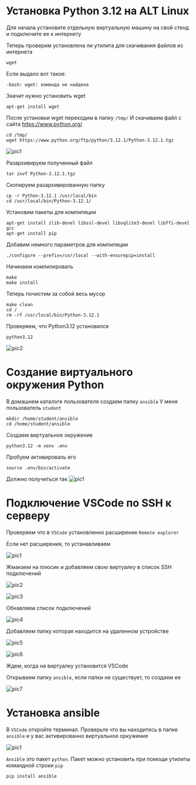 # Установка Python 3.12 на ALT Linux

Для начала установите отдельную виртуальную машину на свой стенд и подключите ее к интернету

Теперь проверим установлена ли утилита для скачивания файлов из интернета

```
wget
```

Если выдало вот такое:

```
-bash: wget: команда не найдена
```

Значит нужно установить wget

```
apt-get install wget
```

После установки wget переходим в папку `/tmp/`
И скачиваем файл с сайта https://www.python.org/

```
cd /tmp/
wget https://www.python.org/ftp/python/3.12.1/Python-3.12.1.tgz
```
![pic1](https://github.com/Danul1545/demo2024/assets/148867600/f576f598-ba1b-44a6-9cac-4bd94c2e01db)

Разархивируем полученный файл

```
tar zxvf Python-3.12.1.tgz
```

Скопируем разархивированную папку

```
cp -r Python-3.12.1 /usr/local/bin
cd /usr/local/bin/Python-3.12.1/
```

Установим пакеты для компиляции

```
apt-get install zlib-devel libssl-devel libsqlite3-devel libffi-devel gcc
apt-get install pip
```

Добавим немного параметров для компиляции

```
./configure --prefix=/usr/local --with-ensurepip=install
```

Начинаем компилировать

```
make
make install
```

Теперь почистим за собой весь мусор

```
make clean
cd /
rm -rf /usr/local/bin/Python-3.12.1
```

Проверяем, что Python3.12 установился

```
python3.12
```
![pic2](https://github.com/Danul1545/demo2024/assets/148867600/27d38833-f148-4435-ba4b-7e71f08d72b8)

# Создание виртуального окружения Python

В домашнем каталоге пользователя создаем папку `ansible`
У меня пользователь `student`

```
mkdir /home/student/ansible
cd /home/student/ansible
```

Создаем виртуальное окружение

```
python3.12 -m venv .env
```

Пробуем активироваль его

```
source .env/bin/activate
```

Должно получиться так
![pic1](https://github.com/Danul1545/demo2024/assets/148867600/7f7019d5-23a8-4129-a1d7-b0a128777937)

# Подключение VSCode по SSH к серверу

Проверяем что в `VSCode` установленно расширение `Remote explorer` 

Если нет расширения, то устанавливаем

![pic1](https://github.com/Danul1545/demo2024/assets/148867600/9051751a-3ace-431b-bcdb-1d5bc9649e9d)

Жмакаем на плюсик и добавляем свою виртуалку в список SSH подключений

![pic2](https://github.com/Danul1545/demo2024/assets/148867600/44255c6a-c990-43b7-a6c4-fd617dbd4843)

![pic3](https://github.com/Danul1545/demo2024/assets/148867600/5f6a4b80-d9b2-4396-9934-67a53826492c)

Обнавляем список подключений

![pic4](https://github.com/Danul1545/demo2024/assets/148867600/7cee86d9-4f5a-44d7-8f39-4c9026324cc6)

Добавляем папку которая находится на удаленном устройстве

![pic5](https://github.com/Danul1545/demo2024/assets/148867600/c631b073-6341-460b-87c4-5c9a650c60ce)

![pic6](https://github.com/Danul1545/demo2024/assets/148867600/ae985544-14f4-4046-b504-21c230543b6f)

Ждем, когда на виртуалку установится VSCode

Открываем папку `ansible`, если папки не существует, то создаем ее

![pic7](https://github.com/Danul1545/demo2024/assets/148867600/1a51d8e8-451b-421b-88be-cb9d171ca44e)

# Установка ansible

В `VSCode` откройте терминал.
Проверьте что вы находитесь в папке `ansible` и у вас активированно виртуальное оркужение

![pic1](https://github.com/Danul1545/demo2024/assets/148867600/c1622b12-4efc-4983-9198-35c74ad9ae44)

`Ansible` это пакет `python`. Пакет можно установить при помощи утилиты командной строки `pip`

```
pip install ansible
```
